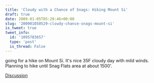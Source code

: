 ```yaml
---
title: 'Cloudy with a Chance of Snags: Hiking Mount Si'
draft: true
date: 2009-01-05T05:29:46+00:00
slug: '200901050529-cloudy-chance-snags-mount-si'
is_tweet: true
tweet_info:
  id: '1095783657'
  type: 'post'
  is_thread: False
---
```




going for a hike on Mount Si. It's nice 35F cloudy day with mild winds. Planning to hike until Snag Flats area at about 1500'.

[Discussion](https://x.com/sytelus/status/1095783657)
